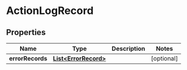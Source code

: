 # ActionLogRecord

## Properties
Name | Type | Description | Notes
------------ | ------------- | ------------- | -------------
**errorRecords** | [**List&lt;ErrorRecord&gt;**](ErrorRecord.md) |  |  [optional]
